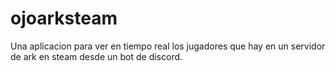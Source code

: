 # ojoarksteam
Una aplicacion para ver en tiempo real los jugadores que hay en un servidor de ark en steam desde un bot de discord.
